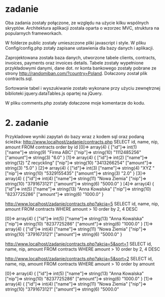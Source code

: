 # zadanie
Oba zadania zostały połączone, ze względu na użycie kilku wspólnych skryptów.
Architektura aplikacji zostala oparta o wzorzec MVC, struktura na popularnych frameworkach.

W folderze public zostały umieszczone pliki javascript i style.
W pliku Config/config.php zotały zapisane ustawienia dla bazy danych i aplikacji.

Zaprojektowana została baza danych, utworzone tabele clients, contracts, invoices, payments oraz invoices details.
Tabele zostały wypełnione przykładowymi danymi, dane dot. nr konta bankowego zostały pobrane ze strony http://randomiban.com/?country=Poland.
Dołaczony został plik contracts.sql.

Sortowanie tabel i wyszukiwanie zostało wykonane przy użyciu zewnętrznej biblioteki jquery.dataTables.js opartej na jQuery.

W pliku comments.php zostały dołaczone moje komentarze do kodu.
# 2. zadanie
Przykladowe wyniki zapytań do bazy wraz z kodem sql oraz podaną ścieżka:
http://www.localhost/zadanie/contracts.php
SELECT id, name, nip, amount FROM contracts order by id
[0]=>
  array(4) {
    ["id"]=>
    int(1)
    ["name"]=>
    string(9) "Firma ABC"
    ["nip"]=>
    string(10) "1112485256"
    ["amount"]=>
    string(3) "6.0"
  }
  [1]=>
  array(4) {
    ["id"]=>
    int(2)
    ["name"]=>
    string(12) "Z recyckling"
    ["nip"]=>
    string(10) "3413266254"
    ["amount"]=>
    string(3) "5.0"
  }
  [2]=>
  array(4) {
    ["id"]=>
    int(3)
    ["name"]=>
    string(4) "XYZ "
    ["nip"]=>
    string(10) "5329155435"
    ["amount"]=>
    string(3) "2.0"
  }
  [3]=>
  array(4) {
    ["id"]=>
    int(4)
    ["name"]=>
    string(11) "Nowa Ziemia"
    ["nip"]=>
    string(10) "3791673121"
    ["amount"]=>
    string(6) "5000.0"
  }
  [4]=>
  array(4) {
    ["id"]=>
    int(5)
    ["name"]=>
    string(13) "Anna Kowalska"
    ["nip"]=>
    string(10) "8237725286"
    ["amount"]=>
    string(6) "1000.0"
  }

http://www.localhost/zadanie/contracts.php?akcja=5
SELECT id, name, nip, amount FROM contracts WHERE amount > 10 order by 2, 4 DESC

  [0]=>
  array(4) {
    ["id"]=>
    int(5)
    ["name"]=>
    string(13) "Anna Kowalska"
    ["nip"]=>
    string(10) "8237725286"
    ["amount"]=>
    string(6) "1000.0"
  }
  [1]=>
  array(4) {
    ["id"]=>
    int(4)
    ["name"]=>
    string(11) "Nowa Ziemia"
    ["nip"]=>
    string(10) "3791673121"
    ["amount"]=>
    string(6) "5000.0"
  }

http://www.localhost/zadanie/contracts.php?akcja=5&sort=1
SELECT id, name, nip, amount FROM contracts WHERE amount > 10 order by 2, 4 DESC

http://www.localhost/zadanie/contracts.php?akcja=5&sort=2
SELECT id, name, nip, amount FROM contracts WHERE amount > 10 order by amount

[0]=>
  array(4) {
    ["id"]=>
    int(5)
    ["name"]=>
    string(13) "Anna Kowalska"
    ["nip"]=>
    string(10) "8237725286"
    ["amount"]=>
    string(6) "1000.0"
  }
  [1]=>
  array(4) {
    ["id"]=>
    int(4)
    ["name"]=>
    string(11) "Nowa Ziemia"
    ["nip"]=>
    string(10) "3791673121"
    ["amount"]=>
    string(6) "5000.0"


